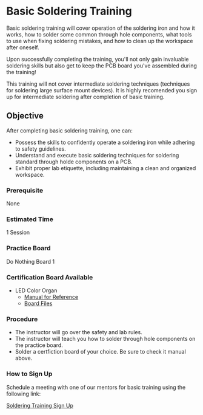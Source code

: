 # Basic Soldering Training

Basic soldering training will cover operation of the soldering iron and how it works, how to solder some common through hole components, what tools to use when fixing soldering mistakes, and how to clean up the workspace after oneself.

Upon successfully completing the training, you'll not only gain invaluable soldering skills but also get to keep the PCB board you've assembled during the training!

This training will not cover intermediate soldering techniques (techniques for soldering large surface mount devices). It is highly recomended you sign up for intermediate soldering after completion of basic training.

## Objective

After completing basic soldering training, one can:

- Possess the skills to confidently operate a soldering iron while adhering to safety guidelines.
- Understand and execute basic soldering techniques for soldering standard through holde components on a PCB.
- Exhibit proper lab etiquette, including maintaining a clean and organized workspace.

### Prerequisite

None

### Estimated Time

1 Session

### Practice Board

Do Nothing Board 1

### Certification Board Available

- LED Color Organ
  - [Manual for Reference](https://github.com/Amp-Lab-at-VT/website/raw/master/docs/sold_docs/Basic%20Soldering%20Training%20Manual%20(LED%20Color%20Organ).pdf)
  - [Board Files](https://github.com/Amp-Lab-at-VT/website/raw/master/docs/solder_board_files/Led%20Color%20Organ)

### Procedure

- The instructor will go over the safety and lab rules.
- The instructor will teach you how to solder through hole components on the practice board.
- Solder a certfiction board of your choice. Be sure to check it manual above.

### How to Sign Up

Schedule a meeting with one of our mentors for basic training using the following link:

[Soldering Training Sign Up](/soldering/booking)
